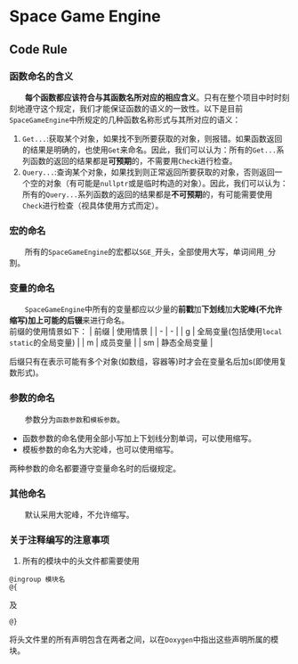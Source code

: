 ﻿# Space Game Engine
## Code Rule
### 函数命名的含义
&emsp;&emsp;**每个函数都应该符合与其函数名所对应的相应含义**。只有在整个项目中时时刻刻地遵守这个规定，我们才能保证函数的语义的一致性。以下是目前`SpaceGameEngine`中所规定的几种函数名称形式与其所对应的语义：
1. `Get...`:获取某个对象，如果找不到所要获取的对象，则报错。如果函数返回的结果是明确的，也使用`Get`来命名。因此，我们可以认为：所有的`Get...`系列函数的返回的结果都是**可预期**的，不需要用`Check`进行检查。
2. `Query...`:查询某个对象，如果找到则正常返回所要获取的对象，否则返回一个空的对象（有可能是`nullptr`或是临时构造的对象）。因此，我们可以认为：所有的`Query...`系列函数的返回的结果都是**不可预期**的，有可能需要使用`Check`进行检查（视具体使用方式而定）。
### 宏的命名
&emsp;&emsp;所有的`SpaceGameEngine`的宏都以`SGE_`开头，全部使用大写，单词间用`_`分割。
### 变量的命名
&emsp;&emsp;`SpaceGameEngine`中所有的变量都应以少量的**前戳**加**下划线**加**大驼峰(不允许缩写)**加上可能的**后辍**来进行命名。  
前缀的使用情景如下：
| 前缀 | 使用情景 |
| - | - |
| g | 全局变量(包括使用`local static`的全局变量) |
| m | 成员变量 |
| sm | 静态全局变量 |

后缀只有在表示可能有多个对象(如数组，容器等)时才会在变量名后加s(即使用复数形式)。
### 参数的命名
&emsp;&emsp;参数分为`函数参数`和`模板参数`。  
* 函数参数的命名使用全部小写加上下划线分割单词，可以使用缩写。
* 模板参数的命名为大驼峰，也可以使用缩写。

两种参数的命名都要遵守变量命名时的后缀规定。
### 其他命名
&emsp;&emsp;默认采用大驼峰，不允许缩写。
### 关于注释编写的注意事项
1. 所有的模块中的头文件都需要使用
```
@ingroup 模块名
@{
```
及
```
@}
```
将头文件里的所有声明包含在两者之间，以在`Doxygen`中指出这些声明所属的模块。